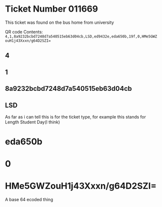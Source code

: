# Ticket Number 011669

This ticket was found on the bus home from university

QR code Contents:
```4,1,8a9232bcbd7248d7a540515eb63d04cb,LSD,ed9432e,eda650b,19f,0,HMe5GWZouH1j43Xxxn/g64D2SZI=```

## 4

## 1

## 8a9232bcbd7248d7a540515eb63d04cb

## LSD

As far as i can tell this is for the ticket type, for example this stands for Length Student Day(I think)

# eda650b

# 0

# HMe5GWZouH1j43Xxxn/g64D2SZI=
A base 64 ecoded thing
